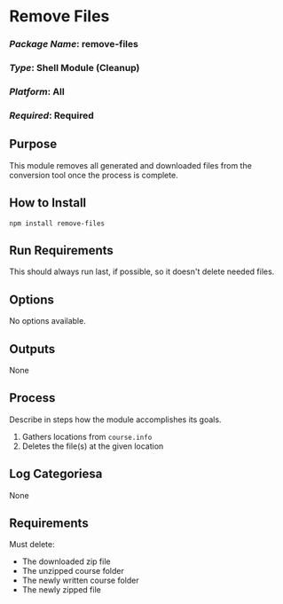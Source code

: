 # Remove Files
### *Package Name*: remove-files
### *Type*: Shell Module (Cleanup)
### *Platform*: All
### *Required*: Required

## Purpose

This module removes all generated and downloaded files from the conversion tool once the process is complete.

## How to Install

```
npm install remove-files
```

## Run Requirements

This should always run last, if possible, so it doesn't delete needed files.

## Options
No options available.

## Outputs

None

## Process

Describe in steps how the module accomplishes its goals.

1. Gathers locations from `course.info`
2. Deletes the file(s) at the given location

## Log Categoriesa

None

## Requirements

Must delete:
- The downloaded zip file
- The unzipped course folder
- The newly written course folder
- The newly zipped file